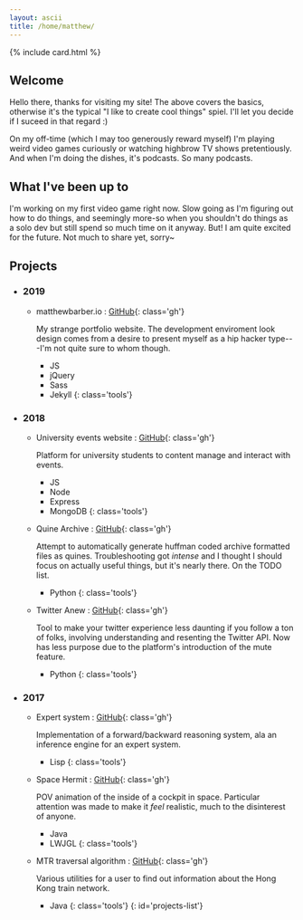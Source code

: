 ```yaml
---
layout: ascii
title: /home/matthew/
---
```


{% include card.html %}

## Welcome

Hello there, thanks for visiting my site! The above covers the basics, otherwise it's the typical "I like to create cool things" spiel. I'll let you decide if I suceed in that regard :)

On my off-time (which I may too generously reward myself) I'm playing weird video games curiously or watching highbrow TV shows pretentiously. And when I'm doing the dishes, it's podcasts. So many podcasts.

## What I've been up to

I'm working on my first video game right now. Slow going as I'm figuring out how to do things, and seemingly more-so when you shouldn't do things as a solo dev but still spend so much time on it anyway. But! I am quite excited for the future. Not much to share yet, sorry~

## Projects

<script src="/tools-highlight.js"></script>
* ### 2019
  * matthewbarber.io
    : [GitHub](https://github.com/Honno/Honno.github.io){: class='gh'}

    My strange portfolio website. The development enviroment look design comes from a desire to present myself as a hip hacker type---I'm not quite sure to whom though.
    
    * JS
    * jQuery
    * Sass
    * Jekyll
    {: class='tools'}
 
* ### 2018
  * University events website
    : [GitHub](https://github.com/Honno/events-site){: class='gh'}
  
    Platform for university students to content manage and interact with events.
    
    * JS
    * Node
    * Express
    * MongoDB
    {: class='tools'}
  
  * Quine Archive
    : [GitHub](https://github.com/Honno/quine-archive){: class='gh'}
    
    Attempt to automatically generate huffman coded archive formatted files as quines. Troubleshooting got *intense* and I thought I should focus on actually useful things, but it's nearly there. On the TODO list.
  
    * Python
    {: class='tools'}
  
  * Twitter Anew
    : [GitHub](https://github.com/Honno/twitter-anew){: class='gh'}
    
    Tool to make your twitter experience less daunting if you follow a ton of folks, involving understanding and resenting the Twitter API. Now has less purpose due to the platform's introduction of the mute feature.

    * Python
    {: class='tools'}

* ### 2017
  * Expert system 
    : [GitHub](https://github.com/Honno/intro-to-ai-labs/blob/master/8/expert.lisp){: class='gh'}
    
    Implementation of a forward/backward reasoning system, ala an inference engine for an expert system.
    
    * Lisp
    {: class='tools'}
    
  * Space Hermit
    : [GitHub](https://github.com/Honno/space-hermit){: class='gh'}
    
    POV animation of the inside of a cockpit in space. Particular attention was made to make it *feel* realistic, much to the disinterest of anyone.
    
    * Java
    * LWJGL
    {: class='tools'}
    
  * MTR traversal algorithm
    : [GitHub](https://github.com/Honno/mtr-traversal){: class='gh'}

    Various utilities for a user to find out information about the Hong Kong train network.
    
    * Java
    {: class='tools'}
{: id='projects-list'}
